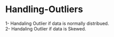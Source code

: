 # Handling-Outliers
1- Handaling Outlier if data is normally distribued.  
2- Handaling Outlier if data is Skewed.
